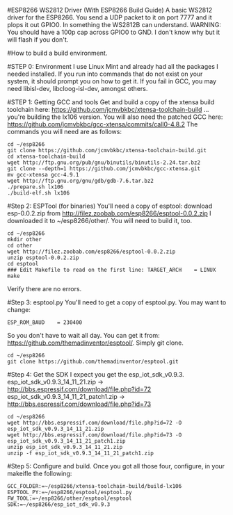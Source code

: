 #ESP8266 WS2812 Driver (With ESP8266 Build Guide)
A basic WS2812 driver for the ESP8266.  You send a UDP packet to it on port 7777 and it plops it out GPIO0.
In something the WS2812B can understand.  WARNING: You should have a 100p cap across GPIO0 to GND.  I don't know why but it will flash if you don't.


#How to build a build environment.

#STEP 0: Environment
  I use Linux Mint and already had all the packages I needed installed.
  If you  run into commands that do not exist on your system, it should prompt
  you on how to get it.  If you fail in GCC, you may need libisl-dev,
  libcloog-isl-dev, amongst others.

#STEP 1: Getting GCC and tools
  Get and build a copy of the xtensa build toolchain here:
  https://github.com/jcmvbkbc/xtensa-toolchain-build
   ... you're building the lx106 version.  You will also need the patched GCC here: https://github.com/jcmvbkbc/gcc-xtensa/commits/call0-4.8.2
  The commands you will need are as follows:
```
cd ~/esp8266
git clone https://github.com/jcmvbkbc/xtensa-toolchain-build.git
cd xtensa-toolchain-build
wget http://ftp.gnu.org/pub/gnu/binutils/binutils-2.24.tar.bz2
git clone --depth=1 https://github.com/jcmvbkbc/gcc-xtensa.git
mv gcc-xtensa gcc-4.9.1
wget http://ftp.gnu.org/gnu/gdb/gdb-7.6.tar.bz2
./prepare.sh lx106
./build-elf.sh lx106
```

#Step 2: ESPTool (for binaries)
You'll need a copy of esptool:
  download esp-0.0.2.zip from http://filez.zoobab.com/esp8266/esptool-0.0.2.zip
  I downloaded it to ~/esp8266/other/.
  You will need to build it, too.
```
cd ~/esp8266
mkdir other
cd other
wget http://filez.zoobab.com/esp8266/esptool-0.0.2.zip
unzip esptool-0.0.2.zip
cd esptool
### Edit Makefile to read on the first line: TARGET_ARCH	= LINUX
make
```
  Verify there are no errors.

#Step 3: esptool.py
You'll need to get a copy of esptool.py.  You may want to change:
```
ESP_ROM_BAUD    = 230400
```
  So you don't have to wait all day.
  You can get it from: https://github.com/themadinventor/esptool/.  Simply git clone.
```
cd ~/esp8266
git clone https://github.com/themadinventor/esptool.git
```
#Step 4: Get the SDK
I expect you get the esp_iot_sdk_v0.9.3. 
  esp_iot_sdk_v0.9.3_14_11_21.zip -> http://bbs.espressif.com/download/file.php?id=72
  esp_iot_sdk_v0.9.3_14_11_21_patch1.zip -> http://bbs.espressif.com/download/file.php?id=73
```
cd ~/esp8266
wget http://bbs.espressif.com/download/file.php?id=72 -O esp_iot_sdk_v0.9.3_14_11_21.zip
wget http://bbs.espressif.com/download/file.php?id=73 -O esp_iot_sdk_v0.9.3_14_11_21_patch1.zip
unzip esp_iot_sdk_v0.9.3_14_11_21.zip 
unzip -f esp_iot_sdk_v0.9.3_14_11_21_patch1.zip 
```

#Step 5: Configure and build.
Once you got all those four, configure, in your makeifle the following:
```
GCC_FOLDER:=~/esp8266/xtensa-toolchain-build/build-lx106
ESPTOOL_PY:=~/esp8266/esptool/esptool.py
FW_TOOL:=~/esp8266/other/esptool/esptool
SDK:=~/esp8266/esp_iot_sdk_v0.9.3
```

